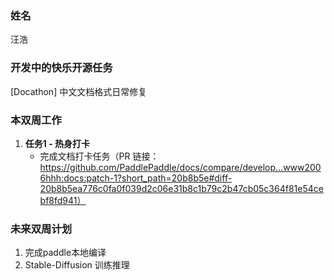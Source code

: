 ### 姓名
汪浩

### 开发中的快乐开源任务

[Docathon\] 中文文档格式日常修复

### 本双周工作

1. **任务1 - 热身打卡**
   - 完成文档打卡任务（PR 链接：https://github.com/PaddlePaddle/docs/compare/develop...www2006hhh:docs:patch-1?short_path=20b8b5e#diff-20b8b5ea776c0fa0f039d2c06e31b8c1b79c2b47cb05c364f81e54cebf8fd941）

### 未来双周计划

1. 完成paddle本地编译
2. Stable-Diffusion 训练推理
